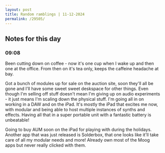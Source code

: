 ```yaml
---
layout: post
title: Random ramblings | 11-12-2024
permalink: /29505/
---
```

## Notes for this day

### 09:08

Been cutting down on coffee - now it's one cup when I wake up and then one at
the office. From then on it's tea only, keeps the caffeine headache at bay.

Got a bunch of modules up for sale on the auction site, soon they'll all be gone
and I'll have some sweet sweet deskspace for other things. Even though I'm
selling off stuff doesn't mean I'm giving up on audio experiments - it just
means I'm scaling down the physical stuff. I'm going all in on working in a
DAW and on the iPad. It's mostly the iPad that excites me now, with modular and
being able to host multiple instances of synths and effects. Having all that in
a super portable unit with a fantastic battery is unbeatable!

Going to buy AUM soon on the iPad for playing with during the holidays. Another
app that was just released is Solderbox, that one looks like it'll take care of
all my modular needs and more! Already own most of the Moog apps but never
really clicked with them.

